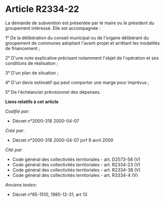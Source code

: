 # Article R2334-22

La demande de subvention est présentée par le maire ou le président du groupement intéressé. Elle est accompagnée :

1° De la délibération du conseil municipal ou de l'organe délibérant du groupement de communes adoptant l'avant-projet et
arrêtant les modalités de financement ;

2° D'une note explicative précisant notamment l'objet de l'opération et ses conditions de réalisation ;

3° D'un plan de situation ;

4° D'un devis estimatif qui peut comporter une marge pour imprévus ;

5° De l'échéancier prévisionnel des dépenses.

**Liens relatifs à cet article**

_Codifié par_:

  - Décret n°2000-318 2000-04-07

_Créé par_:

  - Décret n°2000-318 2000-04-07 jorf 9 avril 2000

_Cité par_:

  - Code général des collectivités territoriales - art. D2573-58 (V)
  - Code général des collectivités territoriales - art. R2334-23 (V)
  - Code général des collectivités territoriales - art. R2334-38 (V)
  - Code général des collectivités territoriales - art. R3334-4 (V)

_Anciens textes_:

  - Décret n°85-1510, 1985-12-31, art 13
